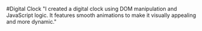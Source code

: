 #Digital Clock
"I created a digital clock using DOM manipulation and JavaScript logic. It features smooth animations to make it visually appealing and more dynamic."
